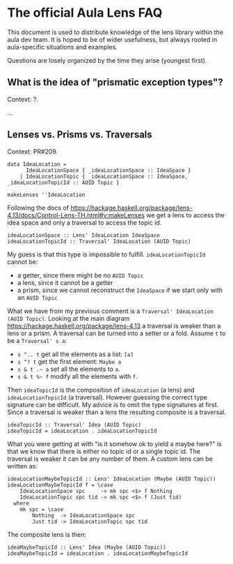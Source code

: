 # The official Aula Lens FAQ

This document is used to distribute knowledge of the lens library
within the aula dev team.  It is hoped to be of wider usefulness, but
always rooted in aula-specific situations and examples.

Questions are losely organized by the time they arise (youngest
first).


## What is the idea of "prismatic exception types"?

Context: ?.

...


## Lenses vs. Prisms vs. Traversals

Context: PR#209.

```
data IdeaLocation =
      IdeaLocationSpace { _ideaLocationSpace :: IdeaSpace }
    | IdeaLocationTopic { _ideaLocationSpace :: IdeaSpace, _ideaLocationTopicId :: AUID Topic }

makeLenses ''IdeaLocation
```

Following the docs of https://hackage.haskell.org/package/lens-4.13/docs/Control-Lens-TH.html#v:makeLenses we get a lens to access the idea space and only a traversal to access the topic id.

```
ideaLocationSpace :: Lens' IdeaLocation IdeaSpace
ideaLocationTopicId :: Traversal' IdeaLocation (AUID Topic)
```

My guess is that this type is impossible to fulfill. `ideaLocationTopicId` cannot be:

* a getter, since there might be no `AUID Topic`
* a lens, since it cannot be a getter
* a prism, since we cannot reconstruct the `IdeaSpace` if we start only with an `AUID Topic`

What we have from my previous comment is a `Traversal' IdeaLocation (AUID Topic)`.
Looking at the main diagram https://hackage.haskell.org/package/lens-4.13 a traversal is weaker than a lens or a prism. A traversal can be turned into a setter or a fold. Assume `t` to be a
`Traversal' s a`:

* `s ^.. t` get all the elements as a list: `[a]`
* `s ^? t` get the first element: `Maybe a`
* `s & t .~ a` set all the elements to `a`.
* `s & t %~ f` modify all the elements with `f`.

Then `ideaTopicId` is the composition of `ideaLocation` (a lens) and `ideaLocationTopicId` (a traversal). However guessing the correct type signature can be difficult. My advice is to omit the type
signatures at first. Since a traversal is weaker than a lens the resulting composite is a traversal.

```
ideaTopicId :: Traversal' Idea (AUID Topic)
ideaTopicId = ideaLocation . ideaLocationTopicId
```

What you were getting at with "is it somehow ok to yield a maybe here?" is that we know that there is either no topic id or a single topic id. The traversal is weaker it can be any number of them.
A custom lens can be written as:

```
ideaLocationMaybeTopicId :: Lens' IdeaLocation (Maybe (AUID Topic))
ideaLocationMaybeTopicId f = \case
    IdeaLocationSpace spc     -> mk spc <$> f Nothing
    IdeaLocationTopic spc tid -> mk spc <$> f (Just tid)
  where
    mk spc = \case
        Nothing  -> IdeaLocationSpace spc
        Just tid -> IdeaLocationTopic spc tid
```

The composite lens is then:

```
ideaMaybeTopicId :: Lens' Idea (Maybe (AUID Topic))
ideaMaybeTopicId = ideaLocation . ideaLocationMaybeTopicId
```
